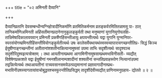 +++
title = "०२ अमिनती दैव्यानि"

+++

दैव्यानिव्रतानि देवसम्बन्धीन्यग्निहोत्रादीनिकर्माणि व्रतमितिकर्मनाम व्रतङ्कर्वरमितितन्नामसु पा- ठात् तानिकर्माणिअमिनती अहिंसतीमानप्रदानेनानुकूलङ्कुर्वती तथा मनुष्याणां युगानियुगोपलक्षि- तान्निमेषादिकालावयवान् प्रमिनती प्रकर्षेणहिंसन्तीआयुः क्षपयन्तीत्यर्थः यद्वा युगानि युग्मानिपर- स्परसंयोगम्प्रमिनतीहिंसन्तीवियोगङ्कुर्वतीत्यर्थः उषः कालेसर्वेयथायथंस्वस्वव्यापारायगच्छन्तीतिप्र- सिद्धं किञ्च ईयुषीणाङ्गच्छन्तीनां अतीतानांशशतीनान्नित्यानामुषसां उपमा ताभिः सदृशीत्यर्थः सादृश्यञ्च सदृशीरिदुश्वइत्यत्रोक्तम् । तथा आयतीनाम्प्रथमा आगामिनीनामुषसाम्प्रथमभाविनीसती- व्यद्यौत् विशेषेणप्रकाशते यद्वा ईयुषीणां गमनशीलानाम्पशादीनां शश्वतीनां सन्ततिप्रवाहरूपेण नित्यानांउपमा तद्वन्नित्येत्यर्थः तथाआयतीनां रात्र्यवसानसमयेउत्पद्यमानानां प्रज्ञावागादीनाम्प्रथ- मभाविनीउषस्यागतायांवाचोबुद्धयश्चस्फुरन्तीतिप्रसिद्धम् तादृशीदेवीव्यद्यौत् प्राणिनामनुग्रहाय- द्योतते ॥ २ ॥
